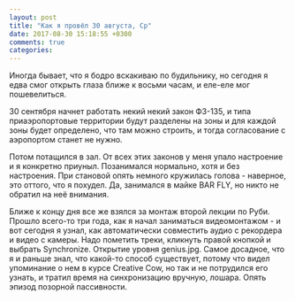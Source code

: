 ```yaml
---
layout: post
title: "Как я провёл 30 августа, Ср"
date: 2017-08-30 15:18:55 +0300
comments: true
categories: 
---
```

Иногда бывает, что я бодро вскакиваю по будильнику, но сегодня я едва смог открыть глаза ближе к восьми часам, и еле-еле мог пошевелиться.

30 сентября начнет работать некий некий закон ФЗ-135, и типа приаэропортовые территории будут разделены на зоны и для каждой зоны будет определено, что там можно строить, и тогда согласование с аэропортом станет не нужно.

Потом потащился в зал. От всех этих законов у меня упало настроение и я конкретно приуныл. Позанимался нормально, хотя и без настроения. При становой опять немного кружилась голова - наверное, это оттого, что я похудел. Да, занимался в майке BAR FLY, но никто не обратил на неё внимания.


Ближе к концу дня все же взялся за монтаж второй лекции по Руби. Прошло всего-то три года, как я начал заниматься видеомонтажом - и вот сегодня я узнал, как автоматически совместить аудио с рекордера и видео с камеры. Надо пометить треки, кликнуть правой кнопкой и выбрать Synchronize. Открытие уровня genius.jpg. Самое досадное, что я и раньше знал, что какой-то способ существует, потому что видел упоминание о нем в курсе Creative Cow, но так и не потрудился его узнать, и тратил время на синхронизацию вручную, лошара. Опять эпизод позорной пассивности.